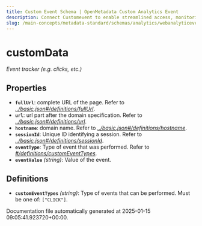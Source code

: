 ```yaml
---
title: Custom Event Schema | OpenMetadata Custom Analytics Event
description: Connect Customevent to enable streamlined access, monitoring, or search of enterprise data using secure and scalable integrations.
slug: /main-concepts/metadata-standard/schemas/analytics/webanalyticeventtype/customevent
---
```


# customData

*Event tracker (e.g. clicks, etc.)*

## Properties

- **`fullUrl`**: complete URL of the page. Refer to *[../basic.json#/definitions/fullUrl](#/basic.json#/definitions/fullUrl)*.
- **`url`**: url part after the domain specification. Refer to *[../basic.json#/definitions/url](#/basic.json#/definitions/url)*.
- **`hostname`**: domain name. Refer to *[../basic.json#/definitions/hostname](#/basic.json#/definitions/hostname)*.
- **`sessionId`**: Unique ID identifying a session. Refer to *[../basic.json#/definitions/sessionId](#/basic.json#/definitions/sessionId)*.
- **`eventType`**: Type of event that was performed. Refer to *[#/definitions/customEventTypes](#definitions/customEventTypes)*.
- **`eventValue`** *(string)*: Value of the event.
## Definitions

- **`customEventTypes`** *(string)*: Type of events that can be performed. Must be one of: `["CLICK"]`.


Documentation file automatically generated at 2025-01-15 09:05:41.923720+00:00.
